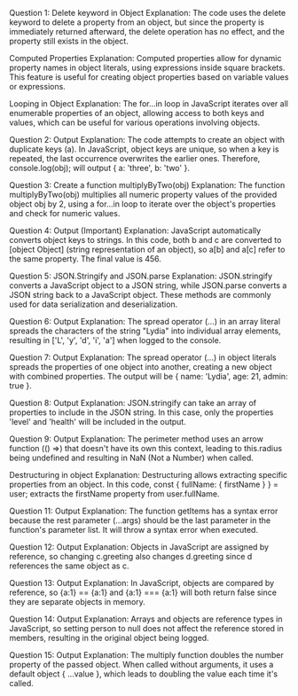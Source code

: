 Question 1: Delete keyword in Object
Explanation: The code uses the delete keyword to delete a property from an object, but since the property is immediately returned afterward, the delete operation has no effect, and the property still exists in the object.

Computed Properties
Explanation: Computed properties allow for dynamic property names in object literals, using expressions inside square brackets. This feature is useful for creating object properties based on variable values or expressions.

Looping in Object
Explanation: The for...in loop in JavaScript iterates over all enumerable properties of an object, allowing access to both keys and values, which can be useful for various operations involving objects.

Question 2: Output
Explanation: The code attempts to create an object with duplicate keys (a). In JavaScript, object keys are unique, so when a key is repeated, the last occurrence overwrites the earlier ones. Therefore, console.log(obj); will output { a: 'three', b: 'two' }.

Question 3: Create a function multiplyByTwo(obj)
Explanation: The function multiplyByTwo(obj) multiplies all numeric property values of the provided object obj by 2, using a for...in loop to iterate over the object's properties and check for numeric values.

Question 4: Output (Important)
Explanation: JavaScript automatically converts object keys to strings. In this code, both b and c are converted to [object Object] (string representation of an object), so a[b] and a[c] refer to the same property. The final value is 456.

Question 5: JSON.Stringify and JSON.parse
Explanation: JSON.stringify converts a JavaScript object to a JSON string, while JSON.parse converts a JSON string back to a JavaScript object. These methods are commonly used for data serialization and deserialization.

Question 6: Output
Explanation: The spread operator (...) in an array literal spreads the characters of the string "Lydia" into individual array elements, resulting in ['L', 'y', 'd', 'i', 'a'] when logged to the console.

Question 7: Output
Explanation: The spread operator (...) in object literals spreads the properties of one object into another, creating a new object with combined properties. The output will be { name: 'Lydia', age: 21, admin: true }.

Question 8: Output
Explanation: JSON.stringify can take an array of properties to include in the JSON string. In this case, only the properties 'level' and 'health' will be included in the output.

Question 9: Output
Explanation: The perimeter method uses an arrow function (() =>) that doesn't have its own this context, leading to this.radius being undefined and resulting in NaN (Not a Number) when called.

Destructuring in object
Explanation: Destructuring allows extracting specific properties from an object. In this code, const { fullName: { firstName } } = user; extracts the firstName property from user.fullName.

Question 11: Output
Explanation: The function getItems has a syntax error because the rest parameter (...args) should be the last parameter in the function's parameter list. It will throw a syntax error when executed.

Question 12: Output
Explanation: Objects in JavaScript are assigned by reference, so changing c.greeting also changes d.greeting since d references the same object as c.

Question 13: Output
Explanation: In JavaScript, objects are compared by reference, so {a:1} == {a:1} and {a:1} === {a:1} will both return false since they are separate objects in memory.

Question 14: Output
Explanation: Arrays and objects are reference types in JavaScript, so setting person to null does not affect the reference stored in members, resulting in the original object being logged.

Question 15: Output
Explanation: The multiply function doubles the number property of the passed object. When called without arguments, it uses a default object { ...value }, which leads to doubling the value each time it's called.